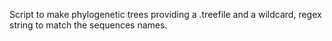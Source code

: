 Script to make phylogenetic trees providing a .treefile and a wildcard, regex string to match the sequences names. 
